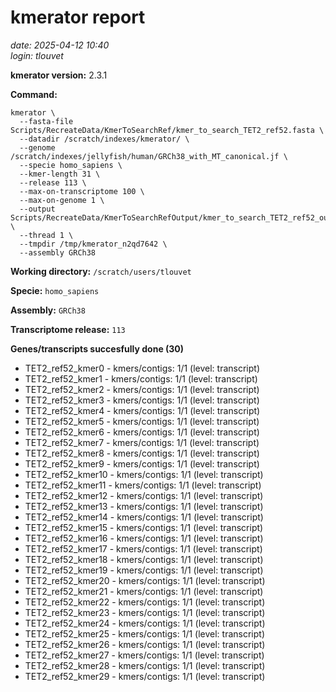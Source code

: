 # kmerator report
*date: 2025-04-12 10:40*  
*login: tlouvet*

**kmerator version:** 2.3.1

**Command:**

```
kmerator \
  --fasta-file Scripts/RecreateData/KmerToSearchRef/kmer_to_search_TET2_ref52.fasta \
  --datadir /scratch/indexes/kmerator/ \
  --genome /scratch/indexes/jellyfish/human/GRCh38_with_MT_canonical.jf \
  --specie homo_sapiens \
  --kmer-length 31 \
  --release 113 \
  --max-on-transcriptome 100 \
  --max-on-genome 1 \
  --output Scripts/RecreateData/KmerToSearchRefOutput/kmer_to_search_TET2_ref52_output \
  --thread 1 \
  --tmpdir /tmp/kmerator_n2qd7642 \
  --assembly GRCh38
```

**Working directory:** `/scratch/users/tlouvet`

**Specie:** `homo_sapiens`

**Assembly:** `GRCh38`

**Transcriptome release:** `113`

**Genes/transcripts succesfully done (30)**

- TET2_ref52_kmer0 - kmers/contigs: 1/1 (level: transcript)
- TET2_ref52_kmer1 - kmers/contigs: 1/1 (level: transcript)
- TET2_ref52_kmer2 - kmers/contigs: 1/1 (level: transcript)
- TET2_ref52_kmer3 - kmers/contigs: 1/1 (level: transcript)
- TET2_ref52_kmer4 - kmers/contigs: 1/1 (level: transcript)
- TET2_ref52_kmer5 - kmers/contigs: 1/1 (level: transcript)
- TET2_ref52_kmer6 - kmers/contigs: 1/1 (level: transcript)
- TET2_ref52_kmer7 - kmers/contigs: 1/1 (level: transcript)
- TET2_ref52_kmer8 - kmers/contigs: 1/1 (level: transcript)
- TET2_ref52_kmer9 - kmers/contigs: 1/1 (level: transcript)
- TET2_ref52_kmer10 - kmers/contigs: 1/1 (level: transcript)
- TET2_ref52_kmer11 - kmers/contigs: 1/1 (level: transcript)
- TET2_ref52_kmer12 - kmers/contigs: 1/1 (level: transcript)
- TET2_ref52_kmer13 - kmers/contigs: 1/1 (level: transcript)
- TET2_ref52_kmer14 - kmers/contigs: 1/1 (level: transcript)
- TET2_ref52_kmer15 - kmers/contigs: 1/1 (level: transcript)
- TET2_ref52_kmer16 - kmers/contigs: 1/1 (level: transcript)
- TET2_ref52_kmer17 - kmers/contigs: 1/1 (level: transcript)
- TET2_ref52_kmer18 - kmers/contigs: 1/1 (level: transcript)
- TET2_ref52_kmer19 - kmers/contigs: 1/1 (level: transcript)
- TET2_ref52_kmer20 - kmers/contigs: 1/1 (level: transcript)
- TET2_ref52_kmer21 - kmers/contigs: 1/1 (level: transcript)
- TET2_ref52_kmer22 - kmers/contigs: 1/1 (level: transcript)
- TET2_ref52_kmer23 - kmers/contigs: 1/1 (level: transcript)
- TET2_ref52_kmer24 - kmers/contigs: 1/1 (level: transcript)
- TET2_ref52_kmer25 - kmers/contigs: 1/1 (level: transcript)
- TET2_ref52_kmer26 - kmers/contigs: 1/1 (level: transcript)
- TET2_ref52_kmer27 - kmers/contigs: 1/1 (level: transcript)
- TET2_ref52_kmer28 - kmers/contigs: 1/1 (level: transcript)
- TET2_ref52_kmer29 - kmers/contigs: 1/1 (level: transcript)
